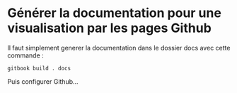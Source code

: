 # Générer la documentation pour une visualisation par les pages Github

Il faut simplement generer la documentation dans le dossier docs avec cette commande :

```
gitbook build . docs
```

Puis configurer Github...
